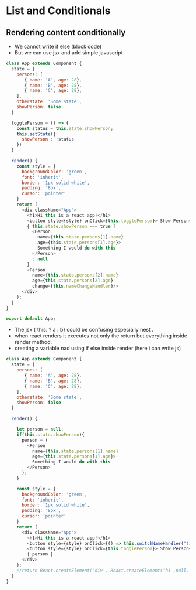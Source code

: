# List and Conditionals

## Rendering content conditionally
- We cannot write if else (block code)
- But we can use jsx and add simple javascript
```js
class App extends Component {
  state = {
  	persons: [
  	   { name: 'A', age: 28},
  	   { name: 'B', age: 28},
  	   { name: 'C', age: 28},
  	],
  	otherstate: 'Some state',
    showPerson: false
  }

  togglePersom = () => {
    const status = this.state.showPerson;
    this.setState({
      showPerson : !status
    })
  }

  render() {
    const style = {
      backgroundColor: 'green',
      font: 'inherit',
      border: '1px solid white',
      padding: '8px',
      cursor: 'pointer'
    }
    return (
      <div className="App">
        <h1>Hi this is a react app!</h1>
        <button style={style} onClick={this.togglePersom}> Show Person</button>
        { this.state.showPerson === true ? 
          <Person 
            name={this.state.persons[1].name} 
            age={this.state.persons[1].age}>
            Something I would do with this
          </Person>
          : null
        }
        <Person 
          name={this.state.persons[2].name}
          age={this.state.persons[2].age}
          change={this.nameChangeHandler}/>
      </div>
    );
  }
}

export default App;

```
- The jsx { this. ? a : b} could be confusing especially nest .
- when react renders it executes not only the return but everything inside render method.
- creating a variable nad using if else inside render (here i can write js)

```js
class App extends Component {
  state = {
  	persons: [
  	   { name: 'A', age: 28},
  	   { name: 'B', age: 28},
  	   { name: 'C', age: 28},
  	],
  	otherstate: 'Some state',
    showPerson: false
  }

  render() {

    let person = null;
    if(this.state.showPerson){
      person = (
        <Person 
          name={this.state.persons[1].name} 
          age={this.state.persons[1].age}>
          Something I would do with this
        </Person>
      );
    }

    const style = {
      backgroundColor: 'green',
      font: 'inherit',
      border: '1px solid white',
      padding: '8px',
      cursor: 'pointer'
    }
    return (
      <div className="App">
        <h1>Hi this is a react app!</h1>
        <button style={style} onClick={() => this.switchNameHandler("tina")}> Switch Name</button>
        <button style={style} onClick={this.togglePersom}> Show Person</button>
        { person }
      </div>
    );
    //return React.createElement('div', React.createElement('h1',null, 'Hello World!'));
  }
}

```